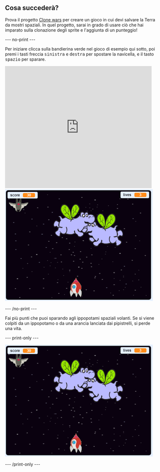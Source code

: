 ## Cosa succederà?

Prova il progetto [Clone wars](https://projects.raspberrypi.org/en/projects/clone-wars?utm_source=pathway&utm_medium=whatnext&utm_campaign=projects) per creare un gioco in cui devi salvare la Terra da mostri spaziali. In quel progetto, sarai in grado di usare ciò che hai imparato sulla clonazione degli sprite e l'aggiunta di un punteggio!

\--- no-print \---

Per iniziare clicca sulla bandierina verde nel gioco di esempio qui sotto, poi premi i tasti freccia <kbd>sinistra</kbd> e <kbd>destra</kbd> per spostare la navicella, e il tasto <kbd>spazio</kbd> per sparare.

<div class="scratch-preview">
  <iframe allowtransparency="true" width="485" height="402" src="https://scratch.mit.edu/projects/embed/276887163/?autostart=false" frameborder="0" scrolling="no"></iframe>
  <img src="images/clone-showcase.png">
</div>

\--- /no-print \---

Fai più punti che puoi sparando agli ippopotami spaziali volanti. Se si viene colpiti da un ippopotamo o da una arancia lanciata dai pipistrelli, si perde una vita.

\--- print-only \---

![descrizione](images/clone-showcase.png)

\--- /print-only \---